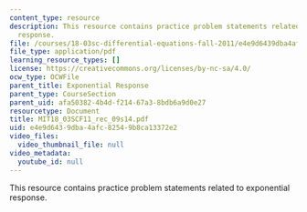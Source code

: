 ```yaml
---
content_type: resource
description: This resource contains practice problem statements related to exponential
  response.
file: /courses/18-03sc-differential-equations-fall-2011/e4e9d6439dba4afc82549b8ca13372e2_MIT18_03SCF11_rec_09s14.pdf
file_type: application/pdf
learning_resource_types: []
license: https://creativecommons.org/licenses/by-nc-sa/4.0/
ocw_type: OCWFile
parent_title: Exponential Response
parent_type: CourseSection
parent_uid: afa50382-4b4d-f214-67a3-8bdb6a9d0e27
resourcetype: Document
title: MIT18_03SCF11_rec_09s14.pdf
uid: e4e9d643-9dba-4afc-8254-9b8ca13372e2
video_files:
  video_thumbnail_file: null
video_metadata:
  youtube_id: null
---
```

This resource contains practice problem statements related to exponential response.
